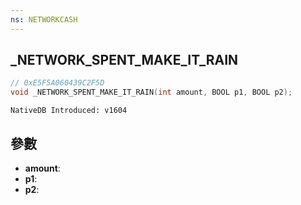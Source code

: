 ```yaml
---
ns: NETWORKCASH
---
```

## _NETWORK_SPENT_MAKE_IT_RAIN

```c
// 0xE5F5A060439C2F5D
void _NETWORK_SPENT_MAKE_IT_RAIN(int amount, BOOL p1, BOOL p2);
```

```
NativeDB Introduced: v1604
```

## 參數
* **amount**:
* **p1**:
* **p2**:

